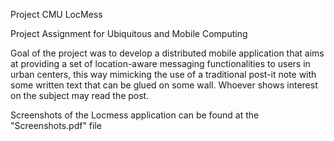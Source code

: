 Project CMU LocMess

Project Assignment for Ubiquitous and Mobile Computing

Goal of the project was to develop a distributed mobile application that aims at providing a set of location-aware messaging functionalities to users in urban centers, this way mimicking the use of a traditional post-it note with some written text that can be glued on some wall. Whoever shows interest on the subject may read the post.

Screenshots of the Locmess application can be found at the "Screenshots.pdf" file
